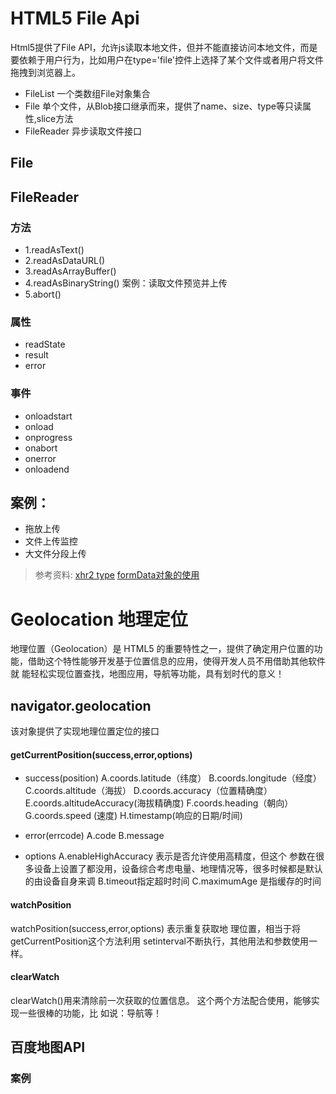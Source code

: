 # HTML5 File Api

Html5提供了File API，允许js读取本地文件，但并不能直接访问本地文件，而是要依赖于用户行为，比如用户在type='file'控件上选择了某个文件或者用户将文件拖拽到浏览器上。

- FileList  一个类数组File对象集合
- File  单个文件，从Blob接口继承而来，提供了name、size、type等只读属性,slice方法
- FileReader 异步读取文件接口

## File 


## FileReader
### 方法
- 1.readAsText()
- 2.readAsDataURL()
- 3.readAsArrayBuffer()
- 4.readAsBinaryString()
案例：读取文件预览并上传
- 5.abort()
### 属性
- readState
- result
- error
### 事件
- onloadstart
- onload
- onprogress
- onabort
- onerror
- onloadend


## 案例：
- 拖放上传
- 文件上传监控
- 大文件分段上传

>参考资料: [xhr2 type](https://developer.mozilla.org/en-US/docs/Web/API/XMLHttpRequest/responseType)
[formData对象的使用](https://developer.mozilla.org/zh-CN/docs/Web/API/FormData/Using_FormData_Objects)


# Geolocation 地理定位
地理位置（Geolocation）是 HTML5 的重要特性之一，提供了确定用户位置的功能，借助这个特性能够开发基于位置信息的应用，使得开发人员不用借助其他软件就 能轻松实现位置查找，地图应用，导航等功能，具有划时代的意义！

## navigator.geolocation
该对象提供了实现地理位置定位的接口

#### getCurrentPosition(success,error,options)
- success(position)
A.coords.latitude（纬度） 
B.coords.longitude（经度） 
C.coords.altitude（海拔） 
D.coords.accuracy（位置精确度） 
E.coords.altitudeAccuracy(海拔精确度) 
F.coords.heading（朝向） 
G.coords.speed (速度) 
H.timestamp(响应的日期/时间)


- error(errcode)
A.code
B.message

- options
A.enableHighAccuracy 表示是否允许使用高精度，但这个 参数在很多设备上设置了都没用，设备综合考虑电量、地理情况等，很多时候都是默认的由设备自身来调
 B.timeout指定超时时间
 C.maximumAge 是指缓存的时间

#### watchPosition
watchPosition(success,error,options) 表示重复获取地 理位置，相当于将getCurrentPosition这个方法利用 setinterval不断执行，其他用法和参数使用一样。

#### clearWatch 
clearWatch()用来清除前一次获取的位置信息。 这个两个方法配合使用，能够实现一些很棒的功能，比 如说：导航等！

## 百度地图API


### 案例

